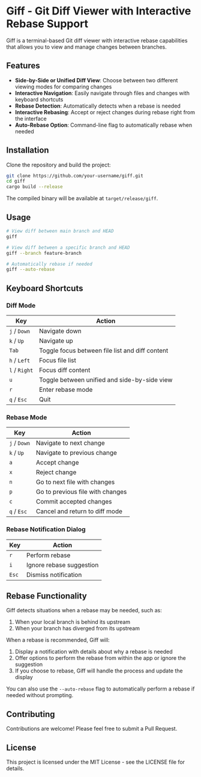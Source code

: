 # Giff - Git Diff Viewer with Interactive Rebase Support

Giff is a terminal-based Git diff viewer with interactive rebase capabilities that allows you to view and manage changes between branches.

## Features

- **Side-by-Side or Unified Diff View**: Choose between two different viewing modes for comparing changes
- **Interactive Navigation**: Easily navigate through files and changes with keyboard shortcuts
- **Rebase Detection**: Automatically detects when a rebase is needed
- **Interactive Rebasing**: Accept or reject changes during rebase right from the interface
- **Auto-Rebase Option**: Command-line flag to automatically rebase when needed

## Installation

Clone the repository and build the project:

```bash
git clone https://github.com/your-username/giff.git
cd giff
cargo build --release
```

The compiled binary will be available at `target/release/giff`.

## Usage

```bash
# View diff between main branch and HEAD
giff

# View diff between a specific branch and HEAD
giff --branch feature-branch

# Automatically rebase if needed
giff --auto-rebase
```

## Keyboard Shortcuts

### Diff Mode

| Key | Action |
|-----|--------|
| `j` / `Down` | Navigate down |
| `k` / `Up` | Navigate up |
| `Tab` | Toggle focus between file list and diff content |
| `h` / `Left` | Focus file list |
| `l` / `Right` | Focus diff content |
| `u` | Toggle between unified and side-by-side view |
| `r` | Enter rebase mode |
| `q` / `Esc` | Quit |

### Rebase Mode

| Key | Action |
|-----|--------|
| `j` / `Down` | Navigate to next change |
| `k` / `Up` | Navigate to previous change |
| `a` | Accept change |
| `x` | Reject change |
| `n` | Go to next file with changes |
| `p` | Go to previous file with changes |
| `c` | Commit accepted changes |
| `q` / `Esc` | Cancel and return to diff mode |

### Rebase Notification Dialog

| Key | Action |
|-----|--------|
| `r` | Perform rebase |
| `i` | Ignore rebase suggestion |
| `Esc` | Dismiss notification |

## Rebase Functionality

Giff detects situations when a rebase may be needed, such as:

1. When your local branch is behind its upstream
2. When your branch has diverged from its upstream

When a rebase is recommended, Giff will:

1. Display a notification with details about why a rebase is needed
2. Offer options to perform the rebase from within the app or ignore the suggestion
3. If you choose to rebase, Giff will handle the process and update the display

You can also use the `--auto-rebase` flag to automatically perform a rebase if needed without prompting.

## Contributing

Contributions are welcome! Please feel free to submit a Pull Request.

## License

This project is licensed under the MIT License - see the LICENSE file for details.
